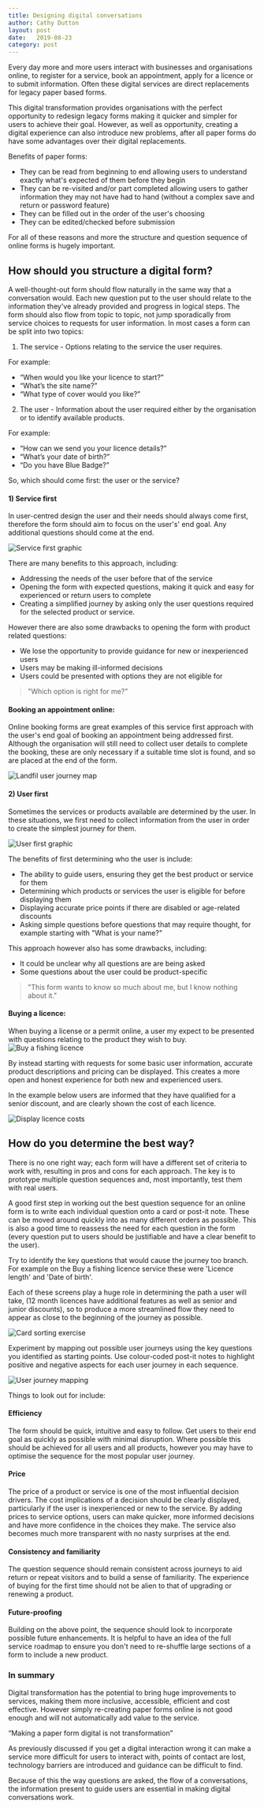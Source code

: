 ```yaml
---
title: Designing digital conversations
author: Cathy Dutton
layout: post
date:   2019-08-23
category: post
---
```



Every day more and more users interact with businesses and organisations online, to register for a service, book an appointment, apply for a licence or to submit information. Often these digital services are direct replacements for legacy paper based forms.

This digital transformation provides organisations with the perfect opportunity to redesign legacy forms making it quicker and simpler for users to achieve their goal. However, as well as opportunity, creating a digital experience can also introduce new problems, after all paper forms do have some advantages over their digital replacements.

Benefits of paper forms:
<ul>
  <li>They can be read from beginning to end allowing users to understand exactly what's expected of them before they begin</li>

  <li>They can be re-visited and/or part completed allowing users to gather information they may not have had to hand (without a complex save and return or password feature)</li>

 <li>They can be filled out in the order of the user's choosing</li>

 <li>They can be edited/checked before submission</li>
</ul>
For all of these reasons and more the structure and question sequence of online forms is hugely important. 

<h2 class="heading">How should you structure a digital form?</h2>

A well-thought-out form should flow naturally in the same way that a conversation would. Each new question put to the user should relate to the information they've already provided and progress in logical steps. The form should also flow from topic to topic, not jump sporadically from service choices to requests for user information.
In most cases a form can be split into two topics:

1) The service - Options relating to the service the user requires.

For example:
<ul>
  <li>“When would you like your licence to start?”</li>
  <li>“What’s the site name?”</li>
  <li>“What type of cover would you like?”</li>
</ul>

2) The user - Information about the user required either by the organisation or to identify available products.

For example:
<ul>
  <li>“How can we send you your licence details?”</li>
  <li>“What’s your date of birth?”</li>
  <li>“Do you have Blue Badge?”</li>
</ul>

So, which should come first: the user or the service?

<h4>1) Service first</h4>

In user-centred design the user and their needs should always come first, therefore the form should aim to focus on the user's' end goal. Any additional questions should come at the end.

<section class="portfolio-images">
    <div class="portfolio-piece-wrapper-full">
        <div class="portfolio-piece">
            <img src="../assets/img/service-first.jpg" class="portfolio-piece__img"  alt="Service first graphic">
        </div>
    </div>
</section>


There are many benefits to this approach, including:
<ul>
  <li>Addressing the needs of the user before that of the service</li>

  <li>Opening the form with expected questions, making it quick and easy for experienced or return users to complete</li>

  <li>Creating a simplified journey by asking only the user questions required for the selected product or service.</li>
</ul>
However there are also some drawbacks to opening the form with product related questions:
<ul>
  <li>We lose the opportunity to provide guidance for new or inexperienced users</li>
  <li>Users may be making ill-informed decisions</li>
  <li>Users could be presented with options they are not eligible for</li>
</ul>

<blockquote>
"Which option is right for me?"
</blockquote>

<h4>Booking an appointment online:</h4>

Online booking forms are great examples of this service first approach with the user's end goal of booking an appointment being addressed first. Although the organisation will still need to collect user details to complete the booking, these are only necessary if a suitable time slot is found, and so are placed at the end of the form.

<section class="portfolio-images">
    <div class="portfolio-piece-wrapper-full">
        <div class="portfolio-piece">
            <img src="../assets/img/booking-an-appointment.jpg" class="portfolio-piece__img"  alt="Landfil user journey map">
        </div>
    </div>
</section>

<h4>2) User first</h4>

Sometimes the services or products available are determined by the user. In these situations, we first need to collect information from the user in order to create the simplest journey for them.

<section class="portfolio-images">
    <div class="portfolio-piece-wrapper-full">
        <div class="portfolio-piece">
            <img src="../assets/img/user-first.jpg" class="portfolio-piece__img"  alt="User first graphic">
        </div>
    </div>
</section>

The benefits of first determining who the user is include:
<ul>
 <li>The ability to guide users, ensuring they get the best product or service for them </li>

 <li>Determining which products or services the user is eligible for before displaying them</li>

 <li>Displaying accurate price points if there are disabled or age-related discounts</li>

 <li>Asking simple questions before questions that may require thought, for example starting with "What is your name?"</li>

</ul>
This approach however also has some drawbacks, including:
<ul>
 <li>It could be unclear why all questions are are being asked</li>
 <li>Some questions about the user could be product-specific</li>
</ul>

<blockquote>
"This form wants to know so much about me, but I know nothing about it."
</blockquote>

<h4>Buying a licence:</h4>
When buying a license or a permit online, a user my expect to be presented with questions relating to the product they wish to buy. 

<section class="portfolio-images">
    <div class="portfolio-piece-wrapper-full">
        <div class="portfolio-piece">
            <img src="../assets/img/buy-a-fishing-licence.jpg" class="portfolio-piece__img"  alt="Buy a fishing licence">
        </div>
    </div>
</section>

By instead starting with requests for some basic user information, accurate product descriptions and pricing can be displayed. This creates a more open and honest experience for both new and experienced users. 

In the example below users are informed that they have qualified for a senior discount, and are clearly shown the cost of each licence.

<section class="portfolio-images">
    <div class="portfolio-piece-wrapper-full">
        <div class="portfolio-piece">
            <img src="../assets/img/licence-costs.jpg" class="portfolio-piece__img"  alt="Display licence costs">
        </div>
    </div>
</section>

<h2 class="heading">How do you determine the best way?</h2>

There is no one right way; each form will have a different set of criteria to work with, resulting in pros and cons for each approach. The key is to prototype multiple question sequences and, most importantly, test them with real users.

A good first step in working out the best question sequence for an online form is to write each individual question onto a card or post-it note. These can be moved around quickly into as many different orders as possible. This is also a good time to reassess the need for each question in the form (every question put to users should be justifiable and have a clear benefit to the user).

Try to identify the key questions that would cause the journey too branch. For example on the Buy a fishing licence service these were 'Licence length' and 'Date of birth'.

Each of these screens play a huge role in determining the path a user will take, (12 month licences have additional features as well as senior and junior discounts), so to produce a more streamlined flow they need to appear as close to the beginning of the journey as possible.

<section class="portfolio-images">
    <div class="portfolio-piece-wrapper-full">
        <div class="portfolio-piece">
            <img src="../assets/img/card-sort.jpg" class="portfolio-piece__img"  alt="Card sorting exercise">
        </div>
    </div>
</section>

Experiment by mapping out possible user journeys using the key questions you identified as starting points. Use colour-coded post-it notes to highlight positive and negative aspects for each user journey in each sequence.

<section class="portfolio-images">
    <div class="portfolio-piece-wrapper-full">
        <div class="portfolio-piece">
            <img src="../assets/img/user-flows.jpg" class="portfolio-piece__img"  alt="User journey mapping">
        </div>
    </div>
</section>


Things to look out for include:

<h4>Efficiency</h4>

The form should be quick, intuitive and easy to follow. Get users to their end goal as quickly as possible with minimal disruption. Where possible this should be achieved for all users and all products, however you may have to optimise the sequence for the most popular user journey.

<h4>Price</h4>

The price of a product or service is one of the most influential decision drivers. The cost implications of a decision should be clearly displayed, particularly if the user is inexperienced or new to the service. By adding prices to service options, users can make quicker, more informed decisions and have more confidence in the choices they make. The service also becomes much more transparent with no nasty surprises at the end.

<h4>Consistency and familiarity</h4>

The question sequence  should remain consistent across journeys to aid return or repeat visitors and to build a sense of familiarity. The experience of buying for the first time should not be alien to that of upgrading or renewing a product.

<h4>Future-proofing</h4>

Building on the above point, the sequence should look to incorporate possible future enhancements. It is helpful to have an idea of the full service roadmap to ensure you don't need to re-shuffle large sections of a form to include a new product.

<h3 class="heading">In summary</h3>

Digital transformation has the potential to bring huge improvements to services, making them more inclusive, accessible, efficient and cost effective. However simply re-creating paper forms online is not good enough and will not automatically add value to the service.

“Making a paper form digital is not transformation” 

As previously discussed if you get a digital interaction wrong it can make a service more difficult for users to interact with, points of contact are lost, technology barriers are introduced and guidance can be difficult to find.

Because of this the way questions are asked, the flow of a conversations, the information present to guide users are essential in making digital conversations work.

